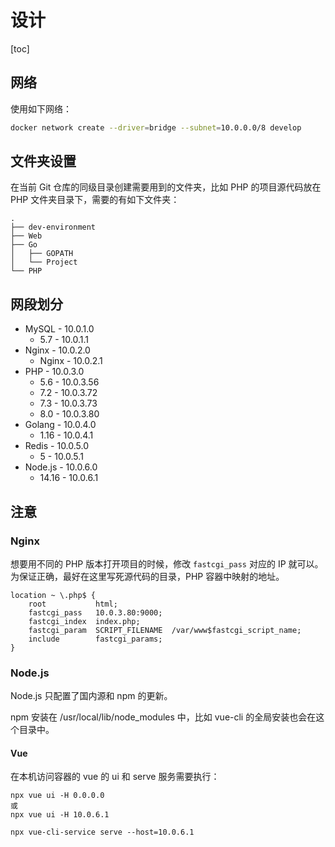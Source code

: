 # 设计

[toc]

## 网络

使用如下网络：


```bash
docker network create --driver=bridge --subnet=10.0.0.0/8 develop
```

## 文件夹设置

在当前 Git 仓库的同级目录创建需要用到的文件夹，比如 PHP 的项目源代码放在 PHP 文件夹目录下，需要的有如下文件夹：

```
.
├── dev-environment
├── Web
├── Go
│   ├── GOPATH
│   └── Project
└── PHP
```


## 网段划分

- MySQL - 10.0.1.0
  - 5.7 - 10.0.1.1
- Nginx - 10.0.2.0
  - Nginx - 10.0.2.1
- PHP - 10.0.3.0
  - 5.6 - 10.0.3.56
  - 7.2 - 10.0.3.72
  - 7.3 - 10.0.3.73
  - 8.0 - 10.0.3.80
- Golang - 10.0.4.0
  - 1.16 - 10.0.4.1
- Redis - 10.0.5.0
  - 5 - 10.0.5.1
- Node.js - 10.0.6.0
  - 14.16 - 10.0.6.1

## 注意

### Nginx

想要用不同的 PHP 版本打开项目的时候，修改 ``fastcgi_pass`` 对应的 IP 就可以。
为保证正确，最好在这里写死源代码的目录，PHP 容器中映射的地址。

```nginx
location ~ \.php$ {
    root           html;
    fastcgi_pass   10.0.3.80:9000;
    fastcgi_index  index.php;
    fastcgi_param  SCRIPT_FILENAME  /var/www$fastcgi_script_name;
    include        fastcgi_params;
}
```

### Node.js

Node.js 只配置了国内源和 npm 的更新。

npm 安装在 /usr/local/lib/node_modules 中，比如 vue-cli 的全局安装也会在这个目录中。

#### Vue

在本机访问容器的 vue 的 ui 和 serve 服务需要执行：

```
npx vue ui -H 0.0.0.0
或
npx vue ui -H 10.0.6.1

npx vue-cli-service serve --host=10.0.6.1
```

